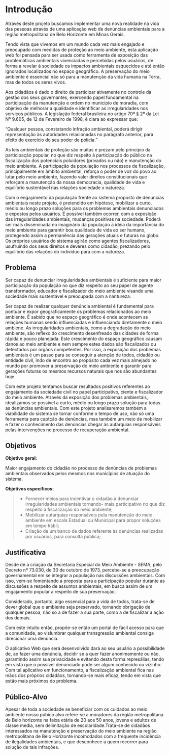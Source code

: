 # Introdução

   Através deste projeto buscamos implementar uma nova realidade na vida das pessoas através de uma aplicação web de denúncias ambientais para a região metropolitana de Belo Horizonte em Minas Gerais. 

Tendo vista que vivemos em um mundo cada vez mais engajado e preocupado com medidas de proteção ao meio ambiente, esta aplicação web foi pensada para ser usada como ferramenta de exposição das problemáticas ambientais vivenciadas e percebidas pelos usuários, de forma a revelar à sociedade os impactos ambientais esquecidos e até então ignorados localizados no espaço geográfico. A preservação do meio ambiente é essencial não só para a manutenção da vida humana na Terra, mas de todos os seres vivos. 

Aos cidadãos é dado o direito de participar ativamente no controle da gestão dos seus governantes, exercendo papel fundamental na participação da manutenção e ordem no município de moradia, com objetivo de melhorar a qualidade e identificar as irregularidades nos serviços públicos. A legislação federal brasileira no artigo 70º § 2º da Lei Nº 9.605, de 12 de Fevereiro de 1998, é clara ao expressar que: 

“Qualquer pessoa, constatando infração ambiental, poderá dirigir representação às autoridades relacionadas no parágrafo anterior, para efeito do exercício do seu poder de polícia.”

As leis ambientais de proteção são muitas e prezam pelo princípio da participação popular, no que diz respeito à participação do público na fiscalização dos potenciais poluidores (privados ou não) e manutenção do meio ambiente. A participação da população nos processos de fiscalização, principalmente em âmbito ambiental, reforça o poder de voz do povo ao lutar pelo meio ambiente, fazendo valer direitos constitucionais que reforçam a manutenção da nossa democracia, qualidade de vida e equilíbrio sustentável nas relações sociedade x natureza.

Com o engajamento da população frente ao sistema proposto de denúncias ambientais neste projeto, é pretendido em hipótese, mobilizar a curto, médio ou longo prazo soluções para os problemas ambientais denunciados e expostos pelos usuários. É possível também ocorrer, com a exposição das irregularidades ambientais,  mudanças positivas na sociedade. Poderá ser mais disseminada no imaginário da população a idéia da importância do meio ambiente para garantir boa qualidade de vida ao ser humano, protegendo assim a permanência das gerações atuais e futuras no globo. Os próprios usuários do sistema agirão como agentes fiscalizadores, usufruindo dos seus direitos e deveres como cidadão, prezando pelo equilíbrio das relações do indivíduo para com a natureza.

## Problema

Ser capaz de denunciar irregularidades ambientais é suficiente para maior participação da população no que diz respeito ao seu papel de agente transformador, educador e fiscalizador do meio ambiente visando uma sociedade mais sustentável e preocupada com a nantureza.

Ser capaz de realizar qualquer denúncia ambiental é fundamental para pontuar e expor geograficamente os problemas relacionados ao meio ambiente. É sabido que no espaço geográfico é onde acontecem as relações humanas sendo influenciadas e influenciando diretamente o meio ambiene. As irregularidades ambientais, como a degradação do meio ambiente, são reflexo do crescimento desenfreado das cidades de forma rápida e pouco planejada. Este crescimento do espaço geográfico causam danos ao meio ambiente e nem sempre estes dados são fiscalizados ou detectados por órgãos competentes. Por isso, a exposição dos problemas ambientais é um passo para se conseguir a atenção de todos, cidadão ou entidade civil, indo de encontro ao propósito cada vez mais almejado no mundo por promover a preservação do meio ambiente e garantir para gerações futuras os mesmos recursos naturais que nos são abundantes hoje.

Com este projeto tentamos buscar resultados positivos referentes ao engajamento da sociedade civil no papel participativo, ciente e fiscalizador do meio ambiente. Através da exposição dos problemas ambientais, idealizamos se possível a curto, médio ou longo prazo solução para todas as denúncias ambientais. Com este projeto analisaremos também a viabilidade do sistema se tornar conforme o tempo de uso, não só uma ferramenta para captção de denúncias, mas também um meio de mobilizar e fazer o conhecimento das denúncias chegar às autarquias responsáveis pelas intervenções no processo de recuperação ambiental.

## Objetivos

**Objetivo geral:** 

Maior engajamento do cidadão no processo de denúncias de problemas ambientais observados pelos mesmos nos municípios de atuação do sistema. 

**Objetivos específicos:**

> - Fornecer meios para incentivar o cidadão à denunciar irregularidades ambientais tornando- mais participativo no que diz respeito à fiscalização do meio ambiente;
> - Mobilizar autarquias responsáveis pela manutenção do meio ambiente em escala Estadual ou Municipal para propor soluções em tempo hábil;
> - Criação de um banco de dados referente às denúncias realizadas por usuários, para consulta pública;

## Justificativa

Desde de a criação da Secretaria Especial do Meio Ambiente - SEMA, pelo Decreto nº 73.030, de 30 de outubro de 1973, percebe-se a preocupação governamental em se integrar a população nas discussões ambientais. Com isso, vem-se fomentando a proposta para a participação popular durante as discussões a respeito de assuntos ambientais, em busca assim de um engajamento popular a respeito de sua preservação. 

Considerado, portanto, algo essencial para a vida de todos, trata-se de dever global que o ambiente seja preservado, tornando obrigação de qualquer pessoa, não so a de fazer a sua parte, como a de fiscalizar a ação dos demais. 

Com este intuito então, propõe-se então um portal de fácil acesso para que a comunidade, ao vislumbrar qualquer transgressão ambiental consiga direcionar uma denúncia.

O aplicativo Web que será desenvolvido dará ao seu usuário a possibilidade de, ao fazer uma denúncia, decidir se a quer fazer anonimamente ou não, garantindo assim sua privacidade e evitando desta forma represálias, tendo em vista que o possível denunciado pode ser algum conhecido ou vizinho. 
Com tal aplicativo em funcionamento, a fiscalização ambiental fica nas mãos dos próprios cidadãos, tornando-se mais eficaz, tendo em vista que estão mais próximos do problema.


## Público-Alvo

Apesar de toda a sociedade se beneficiar com os cuidados ao meio ambiente nosso púbico alvo refere-se a moradores da
região metropolitana de Belo horizonte na faixa etária de 20 aos 50 anos, jovens e adultos de classe media, sem 
delimitação de escolaridade.Trata-se de cidadãos interessados na manutenção e preservação do meio ambiente na região 
metropolitana de Belo Horizonte  incomodados com a frequente incidência de ilegalidades ambientais, e que desconhece 
a quem recorrer para solução de tais infrações.




